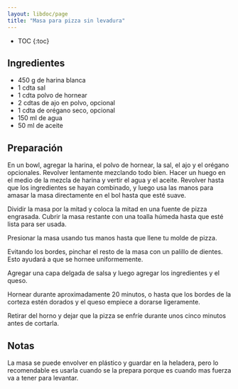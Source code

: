 ```yaml
---
layout: libdoc/page
title: "Masa para pizza sin levadura"
---
```

* TOC
{:toc}

## Ingredientes
* 450 g de harina blanca
* 1 cdta sal
* 1 cdta polvo de hornear
* 2 cdtas de ajo en polvo, opcional
* 1 cdta de orégano seco, opcional
* 150 ml de agua
* 50 ml de aceite

## Preparación
En un bowl, agregar la harina, el polvo de hornear, la sal, el ajo y el orégano
opcionales. Revolver lentamente mezclando todo bien. Hacer un huego en el medio
de la mezcla de harina y vertir el agua y el aceite. Revolver hasta que   los
ingredientes se hayan combinado, y luego usa las manos para amasar la masa
directamente en el bol hasta que esté suave.

Dividir la masa por la mitad y coloca la mitad en una fuente de pizza engrasada.
Cubrir la masa restante con una toalla húmeda hasta que esté lista para ser
usada.

Presionar la masa usando tus manos hasta que llene tu molde de pizza.

Evitando los bordes, pinchar el resto de la masa con un palillo de dientes. Esto
ayudará a que se hornee uniformemente.

Agregar una capa delgada de salsa y luego agregar los ingredientes y el queso.

Hornear durante aproximadamente 20 minutos, o hasta que los bordes de la corteza
estén dorados y el queso empiece a dorarse ligeramente.

Retirar del horno y dejar que la pizza se enfríe durante unos cinco minutos
antes de cortarla.

## Notas
La masa se puede envolver en plástico y guardar en la heladera, pero lo
recomendable es usarla cuando se la prepara porque es cuando mas fuerza va a
tener para levantar.
